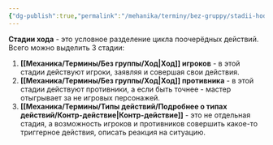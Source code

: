 ```yaml
---
{"dg-publish":true,"permalink":"/mehanika/terminy/bez-gruppy/stadii-hoda/"}
---
```


**Стадии хода** - это условное разделение цикла поочерёдных действий. Всего можно выделить 3 стадии:
1. **[[Механика/Термины/Без группы/Ход\|Ход]] игроков** - в этой стадии действуют игроки, заявляя и совершая свои действия. 
2. **[[Механика/Термины/Без группы/Ход\|Ход]] противника** - в этой стадии действуют противники, а если быть точнее - мастер отыгрывает за не игровых персонажей.
3. **[[Механика/Термины/Типы действий/Подробнее о типах действий/Контр-действие\|Контр-действие]]** - это не отдельная стадия, а возможность игроков и противников совершить какое-то триггерное действия, описать реакция на ситуацию. 